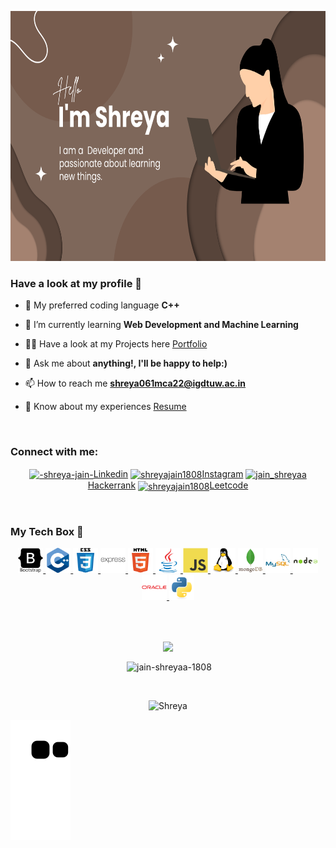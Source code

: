 <img src="githubPoster.png" alt="poster" height="400" width="1000"></img>

### Have a look at my profile 🤩

- 📄 My preferred coding language **C++**

- 🌱 I’m currently learning **Web Development and Machine Learning**

- 👨‍💻 Have a look at my Projects here [Portfolio](https://8hhmg92daiqoi2zynoz36g.on.drv.tw/www.kickstarter__blog/Home.html)

- 💬 Ask me about **anything!, I'll be happy to help:)**

- 📫 How to reach me **shreya061mca22@igdtuw.ac.in**

- 📄 Know about my experiences [Resume](https://drive.google.com/file/d/1lVMkBSdS0REOQ9jHzg5JZcBzhveL7XBd/view?usp=share_link)

<br>
<h3 align="left">Connect with me:</h3>
<p align="center">
<a href="https://linkedin.com/in/-shreya-jain-" target="blank"><img align="center" src="https://raw.githubusercontent.com/rahuldkjain/github-profile-readme-generator/master/src/images/icons/Social/linked-in-alt.svg" alt="-shreya-jain-" height="30" width="40" />Linkedin</a>
<a href="https://instagram.com/shreyajain1808" target="blank"><img align="center" src="https://raw.githubusercontent.com/rahuldkjain/github-profile-readme-generator/master/src/images/icons/Social/instagram.svg" alt="shreyajain1808" height="30" width="40" />Instagram</a>
<a href="https://www.hackerrank.com/jain_shreyaa" target="blank"><img align="center" src="https://raw.githubusercontent.com/rahuldkjain/github-profile-readme-generator/master/src/images/icons/Social/hackerrank.svg" alt="jain_shreyaa" height="30" width="40" />Hackerrank</a>
<a href="https://www.leetcode.com/shreyajain1808" target="blank"><img align="center" src="https://raw.githubusercontent.com/rahuldkjain/github-profile-readme-generator/master/src/images/icons/Social/leet-code.svg" alt="shreyajain1808" height="30" width="40" />Leetcode</a>
</p>
<br>
<h3 align="left">My Tech Box 🧰</h3>
<p align="center"> <a href="https://getbootstrap.com" target="_blank" rel="noreferrer"> <img src="https://raw.githubusercontent.com/devicons/devicon/master/icons/bootstrap/bootstrap-plain-wordmark.svg" alt="bootstrap" width="40" height="40"/> </a> <a href="https://www.w3schools.com/cpp/" target="_blank" rel="noreferrer"> <img src="https://raw.githubusercontent.com/devicons/devicon/master/icons/cplusplus/cplusplus-original.svg" alt="cplusplus" width="40" height="40"/> </a> <a href="https://www.w3schools.com/css/" target="_blank" rel="noreferrer"> <img src="https://raw.githubusercontent.com/devicons/devicon/master/icons/css3/css3-original-wordmark.svg" alt="css3" width="40" height="40"/> </a> <a href="https://expressjs.com" target="_blank" rel="noreferrer"> <img src="https://raw.githubusercontent.com/devicons/devicon/master/icons/express/express-original-wordmark.svg" alt="express" width="40" height="40"/> </a> <a href="https://www.w3.org/html/" target="_blank" rel="noreferrer"> <img src="https://raw.githubusercontent.com/devicons/devicon/master/icons/html5/html5-original-wordmark.svg" alt="html5" width="40" height="40"/> </a> <a href="https://www.java.com" target="_blank" rel="noreferrer"> <img src="https://raw.githubusercontent.com/devicons/devicon/master/icons/java/java-original.svg" alt="java" width="40" height="40"/> </a> <a href="https://developer.mozilla.org/en-US/docs/Web/JavaScript" target="_blank" rel="noreferrer"> <img src="https://raw.githubusercontent.com/devicons/devicon/master/icons/javascript/javascript-original.svg" alt="javascript" width="40" height="40"/> </a> <a href="https://www.linux.org/" target="_blank" rel="noreferrer"> <img src="https://raw.githubusercontent.com/devicons/devicon/master/icons/linux/linux-original.svg" alt="linux" width="40" height="40"/> </a> <a href="https://www.mongodb.com/" target="_blank" rel="noreferrer"> <img src="https://raw.githubusercontent.com/devicons/devicon/master/icons/mongodb/mongodb-original-wordmark.svg" alt="mongodb" width="40" height="40"/> </a> <a href="https://www.mysql.com/" target="_blank" rel="noreferrer"> <img src="https://raw.githubusercontent.com/devicons/devicon/master/icons/mysql/mysql-original-wordmark.svg" alt="mysql" width="40" height="40"/> </a> <a href="https://nodejs.org" target="_blank" rel="noreferrer"> <img src="https://raw.githubusercontent.com/devicons/devicon/master/icons/nodejs/nodejs-original-wordmark.svg" alt="nodejs" width="40" height="40"/> </a> <a href="https://www.oracle.com/" target="_blank" rel="noreferrer"> <img src="https://raw.githubusercontent.com/devicons/devicon/master/icons/oracle/oracle-original.svg" alt="oracle" width="40" height="40"/> </a> <a href="https://www.python.org" target="_blank" rel="noreferrer"> <img src="https://raw.githubusercontent.com/devicons/devicon/master/icons/python/python-original.svg" alt="python" width="40" height="40"/> </a> </p>

<br><br>
<p align="center"><img align="center" width="500" src="https://github-readme-stats-git-masterrstaa-rickstaa.vercel.app/api/top-langs?username=jain-shreyaa-1808&show_icons=true&locale=en&layout=compact" /></p>

<p align="center">&nbsp;<img align="center" src="https://github-readme-stats-git-masterrstaa-rickstaa.vercel.app/api?username=jain-shreyaa-1808&&show_icons=true" alt="jain-shreyaa-1808" /></p>
<br>
<p align="center">
 <img title="🔥 Get streak stats for your profile at git.io/streak-stats" alt=Shreya Jain's streak" src="https://github-readme-streak-stats.herokuapp.com/?user=jain-shreyaa-1808&theme=black-ice&hide_border=true&stroke=0000&background=060A0CD0"/>
</p>
                                                                                          
![snake gif](https://github.com/AartiKushwaha/AartiKushwaha/blob/output/github-contribution-grid-snake.svg)
